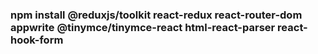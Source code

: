 ### npm install @reduxjs/toolkit react-redux react-router-dom appwrite @tinymce/tinymce-react html-react-parser react-hook-form
